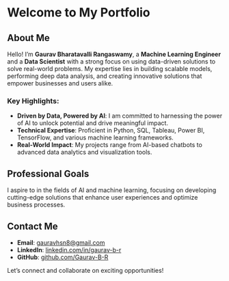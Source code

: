 # Welcome to My Portfolio

## About Me
Hello! I’m **Gaurav Bharatavalli Rangaswamy**, a **Machine Learning Engineer** and a **Data Scientist** with a strong focus on using data-driven solutions to solve real-world problems. My expertise lies in building scalable models, performing deep data analysis, and creating innovative solutions that empower businesses and users alike.

### Key Highlights:
- **Driven by Data, Powered by AI**: I am committed to harnessing the power of AI to unlock potential and drive meaningful impact.
- **Technical Expertise**: Proficient in Python, SQL, Tableau, Power BI, TensorFlow, and various machine learning frameworks.
- **Real-World Impact**: My projects range from AI-based chatbots to advanced data analytics and visualization tools.

## Professional Goals
I aspire to  in the fields of AI and machine learning, focusing on developing cutting-edge solutions that enhance user experiences and optimize business processes.

## Contact Me
- **Email**: gauravhsn8@gmail.com
- **LinkedIn**: [linkedin.com/in/gaurav-b-r](https://www.linkedin.com/in/gaurav-b-r/)
- **GitHub**: [github.com/Gaurav-B-R](https://github.com/Gaurav-B-R)

Let’s connect and collaborate on exciting opportunities!
